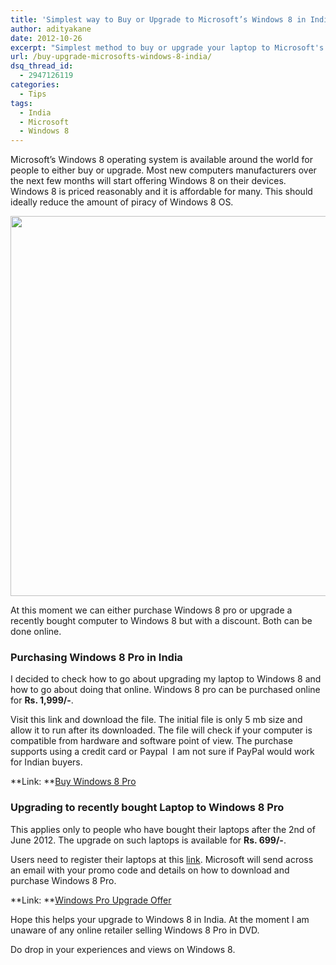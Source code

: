 ```yaml
---
title: 'Simplest way to Buy or Upgrade to Microsoft’s Windows 8 in India [Online]'
author: adityakane
date: 2012-10-26
excerpt: "Simplest method to buy or upgrade your laptop to Microsoft's Windows 8 in India only via online. The price for Windows 8 Pro is INR 1,999/- and upgrade for recent laptops is INR 699/-."
url: /buy-upgrade-microsofts-windows-8-india/
dsq_thread_id:
  - 2947126119
categories:
  - Tips
tags:
  - India
  - Microsoft
  - Windows 8
---
```

Microsoft&#8217;s Windows 8 operating system is available around the world for people to either buy or upgrade. Most new computers manufacturers over the next few months will start offering Windows 8 on their devices. Windows 8 is priced reasonably and it is affordable for many. This should ideally reduce the amount of piracy of Windows 8 OS.

[<img class="alignnone size-full wp-image-67114" title="Windows8_package" src="http://cdn.devilsworkshop.org/files/2012/10/Windows8_package.png" alt="" width="556" height="608" />][1]

At this moment we can either purchase Windows 8 pro or upgrade a recently bought computer to Windows 8 but with a discount. Both can be done online.

### Purchasing Windows 8 Pro in India

I decided to check how to go about upgrading my laptop to Windows 8 and how to go about doing that online. Windows 8 pro can be purchased online for **Rs. 1,999/-**.

Visit this link and download the file. The initial file is only 5 mb size and allow it to run after its downloaded. The file will check if your computer is compatible from hardware and software point of view. The purchase supports using a credit card or Paypal  I am not sure if PayPal would work for Indian buyers.

**Link: **<a href="http://windows.microsoft.com/en-IN/windows/buy" onclick="_gaq.push(['_trackEvent', 'outbound-article', 'http://windows.microsoft.com/en-IN/windows/buy', 'Buy Windows 8 Pro']);" >Buy Windows 8 Pro</a>

### Upgrading to recently bought Laptop to Windows 8 Pro

This applies only to people who have bought their laptops after the 2nd of June 2012. The upgrade on such laptops is available for **Rs. 699/-**.

Users need to register their laptops at this <a href="http://www.windowsupgradeoffer.com/en-IN" onclick="_gaq.push(['_trackEvent', 'outbound-article', 'http://www.windowsupgradeoffer.com/en-IN', 'link']);" >link</a>. Microsoft will send across an email with your promo code and details on how to download and purchase Windows 8 Pro.

**Link: **<a href="http://www.windowsupgradeoffer.com/en-IN" onclick="_gaq.push(['_trackEvent', 'outbound-article', 'http://www.windowsupgradeoffer.com/en-IN', 'Windows Pro Upgrade Offer']);" >Windows Pro Upgrade Offer</a>

Hope this helps your upgrade to Windows 8 in India. At the moment I am unaware of any online retailer selling Windows 8 Pro in DVD.

Do drop in your experiences and views on Windows 8.

 [1]: http://cdn.devilsworkshop.org/files/2012/10/Windows8_package.png
